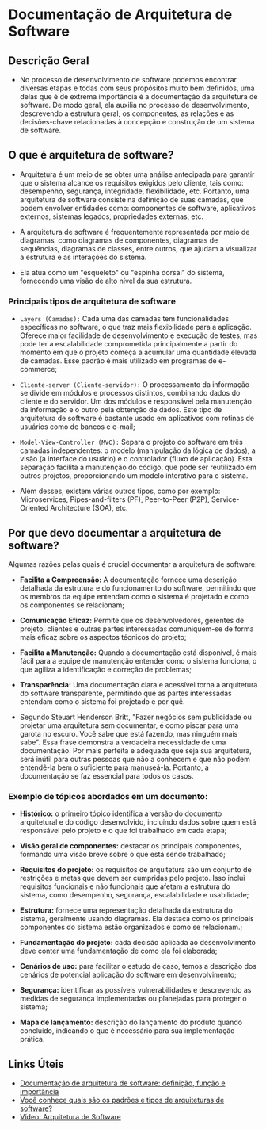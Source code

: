 # Documentação de Arquitetura de Software

## Descrição Geral

* No processo de desenvolvimento de software podemos encontrar diversas etapas e todas com seus propósitos muito bem definidos, uma delas que é de extrema importância é a documentação da arquitetura de software. De modo geral, ela auxilia no processo de desenvolvimento, descrevendo a estrutura geral, os componentes, as relações e as decisões-chave relacionadas à concepção e construção de um sistema de software.

## O que é arquitetura de software?

* Arquitetura é um meio de se obter uma análise antecipada para garantir que o sistema alcance os requisitos exigidos pelo cliente, tais como: desempenho, segurança, integridade, flexibilidade, etc. Portanto, uma arquitetura de software consiste na definição de suas camadas, que podem envolver entidades como: componentes de software, aplicativos externos, sistemas legados, propriedades externas, etc.

* A arquitetura de software é frequentemente representada por meio de diagramas, como diagramas de componentes, diagramas de sequências, diagramas de classes, entre outros, que ajudam a visualizar a estrutura e as interações do sistema.

* Ela atua como um "esqueleto" ou "espinha dorsal" do sistema, fornecendo uma visão de alto nível da sua estrutura.

### Principais tipos de arquitetura de software

* `Layers (Camadas):` Cada uma das camadas tem funcionalidades específicas no software, o que traz mais flexibilidade para a aplicação. Oferece maior facilidade de desenvolvimento e execução de testes, mas pode ter a escalabilidade comprometida principalmente a partir do momento em que o projeto começa a acumular uma quantidade elevada de camadas. Esse padrão é mais utilizado em programas de e-commerce;

* `Cliente-server (Cliente-servidor):` O processamento da informação se divide em módulos e processos distintos, combinando dados do cliente e do servidor. Um dos módulos é responsável pela manutenção da informação e o outro pela obtenção de dados. Este tipo de arquitetura de software é bastante usado em aplicativos com rotinas de usuários como de bancos e e-mail;

* `Model-View-Controller (MVC):` Separa o projeto do software em três camadas independentes: o modelo (manipulação da lógica de dados), a visão (a interface do usuário) e o controlador (fluxo de aplicação). Esta separação facilita a manutenção do código, que pode ser reutilizado em outros projetos, proporcionando um modelo interativo para o sistema.

* Além desses, existem várias outros tipos, como por exemplo: Microservices, Pipes-and-filters (PF), Peer-to-Peer (P2P), Service-Oriented Architecture (SOA), etc.

## Por que devo documentar a arquitetura de software? 

Algumas razões pelas quais é crucial documentar a arquitetura de software:

* **Facilita a Compreensão:** A documentação fornece uma descrição detalhada da estrutura e do funcionamento do software, permitindo que os membros da equipe entendam como o sistema é projetado e como os componentes se relacionam;

* **Comunicação Eficaz:** Permite que os desenvolvedores, gerentes de projeto, clientes e outras partes interessadas comuniquem-se de forma mais eficaz sobre os aspectos técnicos do projeto;

* **Facilita a Manutenção:** Quando a documentação está disponível, é mais fácil para a equipe de manutenção entender como o sistema funciona, o que agiliza a identificação e correção de problemas;

* **Transparência:** Uma documentação clara e acessível torna a arquitetura do software transparente, permitindo que as partes interessadas entendam como o sistema foi projetado e por quê.

* Segundo Steuart Henderson Britt, "Fazer negócios sem publicidade ou projetar uma arquitetura sem documentar, é como piscar para uma garota no escuro. Você sabe que está fazendo, mas ninguém mais sabe". Essa frase demonstra a verdadeira necessidade de uma documentação. Por mais perfeita e adequada que seja sua arquitetura, será inútil para outras pessoas que não a conhecem e que não podem entendê-la bem o suficiente para manuseá-la. Portanto, a documentação se faz essencial para todos os casos.

### Exemplo de tópicos abordados em um documento:

* **Histórico:** o primeiro tópico identifica a versão do documento arquitetural e do código desenvolvido, incluindo dados sobre quem está responsável pelo projeto e o que foi trabalhado em cada etapa;

* **Visão geral de componentes:** destacar os principais componentes, formando uma visão breve sobre o que está sendo trabalhado;

* **Requisitos do projeto:** os requisitos de arquitetura são um conjunto de restrições e metas que devem ser cumpridas pelo projeto. Isso inclui requisitos funcionais e não funcionais que afetam a estrutura do sistema, como desempenho, segurança, escalabilidade e usabilidade;

* **Estrutura:** fornece uma representação detalhada da estrutura do sistema, geralmente usando diagramas. Ela destaca como os principais componentes do sistema estão organizados e como se relacionam.;

* **Fundamentação do projeto:** cada decisão aplicada ao desenvolvimento deve conter uma fundamentação de como ela foi elaborada;

* **Cenários de uso:** para facilitar o estudo de caso, temos a descrição dos cenários de potencial aplicação do software em desenvolvimento;

* **Segurança:** identificar as possíveis vulnerabilidades e descrevendo as medidas de segurança implementadas ou planejadas para proteger o sistema;

* **Mapa de lançamento:** descrição do lançamento do produto quando concluído, indicando o que é necessário para sua implementação prática.

## Links Úteis

* [Documentação de arquitetura de software: definição, função e importância](https://blog.xpeducacao.com.br/documentacao-de-arquitetura-de-software/) </br>
* [Você conhece quais são os padrões e tipos de arquiteturas de software?](https://truechange.com.br/blog/tipos-de-arquiteturas-de-software/) </br> 
* [Vídeo: Arquitetura de Software](https://www.youtube.com/watch?v=kYx1QC1XZSo&ab_channel=C%C3%B3digoFonteTV) </br>
